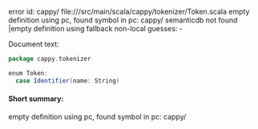 error id: cappy/
file://<WORKSPACE>/src/main/scala/cappy/tokenizer/Token.scala
empty definition using pc, found symbol in pc: cappy/
semanticdb not found
|empty definition using fallback
non-local guesses:
	 -

Document text:

```scala
package cappy.tokenizer

enum Token:
  case Identifier(name: String)

```

#### Short summary: 

empty definition using pc, found symbol in pc: cappy/
